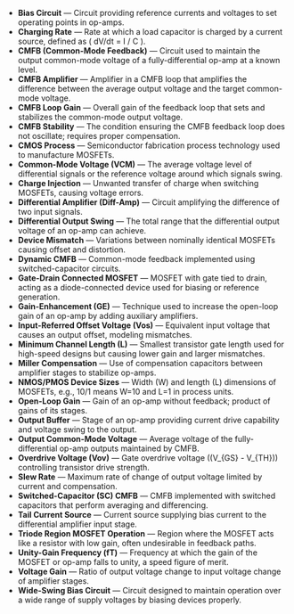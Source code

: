 - **Bias Circuit** — Circuit providing reference currents and voltages to set operating points in op-amps.
- **Charging Rate** — Rate at which a load capacitor is charged by a current source, defined as \( dV/dt = I / C \).
- **CMFB (Common-Mode Feedback)** — Circuit used to maintain the output common-mode voltage of a fully-differential op-amp at a known level.
- **CMFB Amplifier** — Amplifier in a CMFB loop that amplifies the difference between the average output voltage and the target common-mode voltage.
- **CMFB Loop Gain** — Overall gain of the feedback loop that sets and stabilizes the common-mode output voltage.
- **CMFB Stability** — The condition ensuring the CMFB feedback loop does not oscillate; requires proper compensation.
- **CMOS Process** — Semiconductor fabrication process technology used to manufacture MOSFETs.
- **Common-Mode Voltage (VCM)** — The average voltage level of differential signals or the reference voltage around which signals swing.
- **Charge Injection** — Unwanted transfer of charge when switching MOSFETs, causing voltage errors.
- **Differential Amplifier (Diff-Amp)** — Circuit amplifying the difference of two input signals.
- **Differential Output Swing** — The total range that the differential output voltage of an op-amp can achieve.
- **Device Mismatch** — Variations between nominally identical MOSFETs causing offset and distortion.
- **Dynamic CMFB** — Common-mode feedback implemented using switched-capacitor circuits.
- **Gate-Drain Connected MOSFET** — MOSFET with gate tied to drain, acting as a diode-connected device used for biasing or reference generation.
- **Gain-Enhancement (GE)** — Technique used to increase the open-loop gain of an op-amp by adding auxiliary amplifiers.
- **Input-Referred Offset Voltage (Vos)** — Equivalent input voltage that causes an output offset, modeling mismatches.
- **Minimum Channel Length (L)** — Smallest transistor gate length used for high-speed designs but causing lower gain and larger mismatches.
- **Miller Compensation** — Use of compensation capacitors between amplifier stages to stabilize op-amps.
- **NMOS/PMOS Device Sizes** — Width (W) and length (L) dimensions of MOSFETs, e.g., 10/1 means W=10 and L=1 in process units.
- **Open-Loop Gain** — Gain of an op-amp without feedback; product of gains of its stages.
- **Output Buffer** — Stage of an op-amp providing current drive capability and voltage swing to the output.
- **Output Common-Mode Voltage** — Average voltage of the fully-differential op-amp outputs maintained by CMFB.
- **Overdrive Voltage (Vov)** — Gate overdrive voltage (\(V_{GS} - V_{TH}\)) controlling transistor drive strength.
- **Slew Rate** — Maximum rate of change of output voltage limited by current and compensation.
- **Switched-Capacitor (SC) CMFB** — CMFB implemented with switched capacitors that perform averaging and differencing.
- **Tail Current Source** — Current source supplying bias current to the differential amplifier input stage.
- **Triode Region MOSFET Operation** — Region where the MOSFET acts like a resistor with low gain, often undesirable in feedback paths.
- **Unity-Gain Frequency (fT)** — Frequency at which the gain of the MOSFET or op-amp falls to unity, a speed figure of merit.
- **Voltage Gain** — Ratio of output voltage change to input voltage change of amplifier stages.
- **Wide-Swing Bias Circuit** — Circuit designed to maintain operation over a wide range of supply voltages by biasing devices properly.
